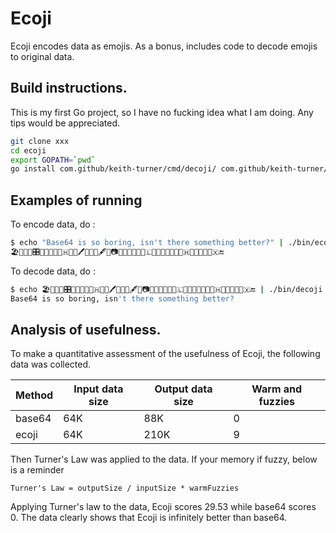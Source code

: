 # Ecoji

Ecoji encodes data as emojis.  As a bonus, includes code to decode emojis to original data. 

## Build instructions.

This is my first Go project, so I have no fucking idea what I am doing.  Any tips would be appreciated.

```bash
git clone xxx
cd ecoji
export GOPATH=`pwd`
go install com.github/keith-turner/cmd/decoji/ com.github/keith-turner/cmd/ecoji/
```

## Examples of running

To encode data, do :

```bash
$ echo "Base64 is so boring, isn't there something better?" | ./bin/ecoji
🏖📧🎦🐆🎛📖🔭🚙💝😻🇭🕋💙🖊🥅🚥🍉🖋🎨📷💠📗🏧🌭💙🔣🇱🤙💅🔨🏧🌱💉🕎🇭🔶💡🚿🐬🔐🇽🔚
```

To decode data, do :

```bash
$ echo 🏖📧🎦🐆🎛📖🔭🚙💝😻🇭🕋💙🖊🥅🚥🍉🖋🎨📷💠📗🏧🌭💙🔣🇱🤙💅🔨🏧🌱💉🕎🇭🔶💡🚿🐬🔐🇽🔚 | ./bin/decoji 
Base64 is so boring, isn't there something better?
```

## Analysis of usefulness.

To make a quantitative assessment of the usefulness of Ecoji, the following data was collected.

| Method | Input data size | Output data size | Warm and fuzzies |
|--------|-----------------|------------------|------------------|
| base64 | 64K             | 88K              |             0    |
| ecoji  | 64K             | 210K             |             9    |

Then Turner's Law was applied to the data.  If your memory if fuzzy, below is a reminder

```
Turner's Law = outputSize / inputSize * warmFuzzies
```

Applying Turner's law to the data, Ecoji scores 29.53 while base64 scores 0.  The data clearly shows that Ecoji is infinitely better than base64.


